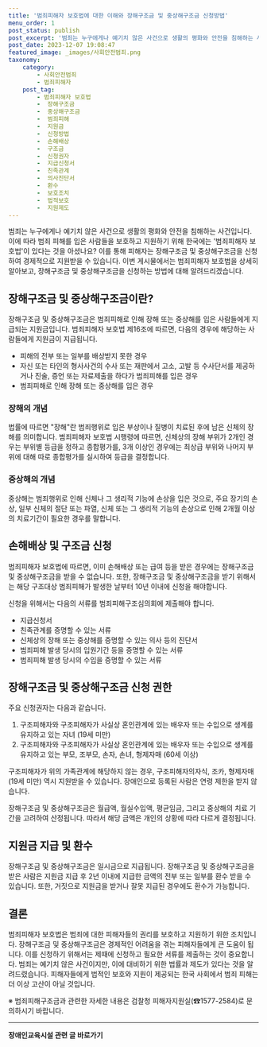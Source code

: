 ```yaml
---
title: '범죄피해자 보호법에 대한 이해와 장해구조금 및 중상해구조금 신청방법'
menu_order: 1
post_status: publish
post_excerpt: '범죄는 누구에게나 예기치 않은 사건으로 생활의 평화와 안전을 침해하는 사건입니다. 이에 따라 범죄 피해를 입은 사람들을 보호하고 지원하기 위해 한국에는  범죄피해자 보호법 이 있다는 것을 아셨나요  이를 통해 피해자는 장해구조금 및 중상해구조금을 신청하여 경제적으로 지원받을 수 있습니다. 이번 게시물에서는 범죄피해자 보호법을 상세히 알아보고, 장해구조금 및 중상해구조금을 신청하는 방법에 대해 알려드리겠습니다.'
post_date: 2023-12-07 19:08:47
featured_image: _images/사회안전범죄.png
taxonomy:
    category:
        - 사회안전범죄
        - 범죄피해자
    post_tag:
        - 범죄피해자 보호법
        -  장해구조금
        -  중상해구조금
        -  범죄피해
        -  지원금
        -  신청방법
        -  손해배상
        -  구조금
        -  신청권자
        -  지급신청서
        -  친족관계
        -  의사진단서
        -  환수
        -  보호조치
        -  법적보호
        -  지원제도
---
```



범죄는 누구에게나 예기치 않은 사건으로 생활의 평화와 안전을 침해하는 사건입니다. 이에 따라 범죄 피해를 입은 사람들을 보호하고 지원하기 위해 한국에는 '범죄피해자 보호법'이 있다는 것을 아셨나요? 이를 통해 피해자는 장해구조금 및 중상해구조금을 신청하여 경제적으로 지원받을 수 있습니다. 이번 게시물에서는 범죄피해자 보호법을 상세히 알아보고, 장해구조금 및 중상해구조금을 신청하는 방법에 대해 알려드리겠습니다.

## 장해구조금 및 중상해구조금이란?

장해구조금 및 중상해구조금은 범죄피해로 인해 장해 또는 중상해를 입은 사람들에게 지급되는 지원금입니다. 범죄피해자 보호법 제16조에 따르면, 다음의 경우에 해당하는 사람들에게 지원금이 지급됩니다.

- 피해의 전부 또는 일부를 배상받지 못한 경우
- 자신 또는 타인의 형사사건의 수사 또는 재판에서 고소, 고발 등 수사단서를 제공하거나 진술, 증언 또는 자료제출을 하다가 범죄피해를 입은 경우
- 범죄피해로 인해 장해 또는 중상해를 입은 경우

### 장해의 개념

법률에 따르면 "장해"란 범죄행위로 입은 부상이나 질병이 치료된 후에 남은 신체의 장해를 의미합니다. 범죄피해자 보호법 시행령에 따르면, 신체상의 장해 부위가 2개인 경우는 부위별 등급을 정하고 종합평가를, 3개 이상인 경우에는 최상급 부위와 나머지 부위에 대해 따로 종합평가를 실시하여 등급을 결정합니다.

### 중상해의 개념

중상해는 범죄행위로 인해 신체나 그 생리적 기능에 손상을 입은 것으로, 주요 장기의 손상, 일부 신체의 절단 또는 파열, 신체 또는 그 생리적 기능의 손상으로 인해 2개월 이상의 치료기간이 필요한 경우를 말합니다.

## 손해배상 및 구조금 신청

범죄피해자 보호법에 따르면, 이미 손해배상 또는 급여 등을 받은 경우에는 장해구조금 및 중상해구조금을 받을 수 없습니다. 또한, 장해구조금 및 중상해구조금을 받기 위해서는 해당 구조대상 범죄피해가 발생한 날부터 10년 이내에 신청을 해야합니다.

신청을 위해서는 다음의 서류를 범죄피해구조심의회에 제출해야 합니다.

- 지급신청서
- 친족관계를 증명할 수 있는 서류
- 신체상의 장해 또는 중상해를 증명할 수 있는 의사 등의 진단서
- 범죄피해 발생 당시의 입원기간 등을 증명할 수 있는 서류
- 범죄피해 발생 당시의 수입을 증명할 수 있는 서류

## 장해구조금 및 중상해구조금 신청 권한

주요 신청권자는 다음과 같습니다.

1. 구조피해자와 구조피해자가 사실상 혼인관계에 있는 배우자 또는 수입으로 생계를 유지하고 있는 자녀 (19세 미만)
2. 구조피해자와 구조피해자가 사실상 혼인관계에 있는 배우자 또는 수입으로 생계를 유지하고 있는 부모, 조부모, 손자, 손녀, 형제자매 (60세 이상)

구조피해자가 위의 가족관계에 해당하지 않는 경우, 구조피해자의자식, 조카, 형제자매 (19세 미만) 역시 지원받을 수 있습니다. 장애인으로 등록된 사람은 연령 제한을 받지 않습니다.

장해구조금 및 중상해구조금은 월급액, 월실수입액, 평균임금, 그리고 중상해의 치료 기간을 고려하여 산정됩니다. 따라서 해당 금액은 개인의 상황에 따라 다르게 결정됩니다.

## 지원금 지급 및 환수

장해구조금 및 중상해구조금은 일시금으로 지급됩니다. 장해구조금 및 중상해구조금을 받은 사람은 지원금 지급 후 2년 이내에 지급한 금액의 전부 또는 일부를 환수 받을 수 있습니다. 또한, 거짓으로 지원금을 받거나 잘못 지급된 경우에도 환수가 가능합니다.

## 결론

범죄피해자 보호법은 범죄에 대한 피해자들의 권리를 보호하고 지원하기 위한 조치입니다. 장해구조금 및 중상해구조금은 경제적인 어려움을 겪는 피해자들에게 큰 도움이 됩니다. 이를 신청하기 위해서는 제때에 신청하고 필요한 서류를 제출하는 것이 중요합니다. 범죄는 예기치 않은 사건이지만, 이에 대비하기 위한 법률과 제도가 있다는 것을 알려드렸습니다. 피해자들에게 법적인 보호와 지원이 제공되는 한국 사회에서 범죄 피해는 더 이상 고산이 아닐 것입니다. 

※ 범죄피해구조금과 관련한 자세한 내용은 검찰청 피해자지원실(☎1577-2584)로 문의하시기 바랍니다.
<!-- wp:separator -->
<hr class="wp-block-separator has-alpha-channel-opacity"/>
<!-- /wp:separator -->

<!-- wp:group {"backgroundColor":"base","layout":{"type":"constrained"}} -->
<div class="wp-block-group has-base-background-color has-background"><!-- wp:paragraph {"align":"center","fontSize":"medium"} -->
<p class="has-text-align-center has-large-font-size"><strong>장애인교육시설 관련 글 바로가기</strong></p>
<!-- /wp:paragraph -->


<!-- wp:latest-posts
{"categories":[{"id":23164,"count":19,"description":"","link":"https://uknowlaw.com/category/%ec%9e%a5%ec%95%a0%ec%9d%b8%ea%b5%90%ec%9c%a1%ec%8b%9c%ec%84%a4/","name":"장애인교육시설","slug":"장애인교육시설","taxonomy":"category","parent":0,"meta":[],"_links":{"self":[{"href":"https://uknowlaw.com/wp-json/wp/v2/categories/23164"}],"collection":[{"href":"https://uknowlaw.com/wp-json/wp/v2/categories"}],"about":[{"href":"https://uknowlaw.com/wp-json/wp/v2/taxonomies/category"}],"wp:post_type":[{"href":"https://uknowlaw.com/wp-json/wp/v2/posts?categories=23164"}],"curies":[{"name":"wp","href":"https://api.w.org/{rel}","templated":true}]}}],"postsToShow":100,"excerptLength":28,"postLayout":"grid","columns":2,"featuredImageAlign":"left","featuredImageSizeSlug":"large","fontSize":"small"} /--></div>
<!-- /wp:group -->